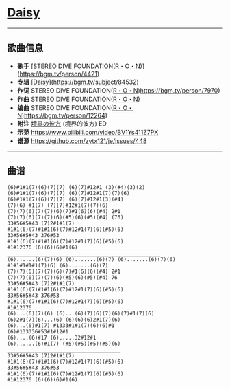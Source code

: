 # [Daisy](https://bgm.tv/ep/337402)

---

## 歌曲信息

- **歌手** [STEREO DIVE FOUNDATION([R・O・N](https://bgm.tv/person/11009))](https://bgm.tv/person/4421)
- **专辑** [[Daisy](https://bgm.tv/subject/85416)](https://bgm.tv/subject/84532)
- **作词** STEREO DIVE FOUNDATION([R・O・N](https://bgm.tv/person/11009))https://bgm.tv/person/7970)
- **作曲** STEREO DIVE FOUNDATION([R・O・N](https://bgm.tv/person/11009))
- **编曲** STEREO DIVE FOUNDATION([R・O・N](https://bgm.tv/person/11009))https://bgm.tv/person/12264)
- **附注** [境界の彼方](https://bgm.tv/subject/49278) (境界的彼方) ED
- **示范** https://www.bilibili.com/video/BV1Ys411Z7PX
- **谱源** https://github.com/zytx121/je/issues/448

---

## 曲谱

```
(6)#1#1(7)(6)(7)(7) (6)(7)#12#1 (3)(#4)(3)(2)
(6)#1#1(7)(6)(7)(7) (6)(7)#12#1(7)(7)(6)
(6)#1#1(7)(6)(7)(7) (6)(7)#12#1(3)(#4)
(7)(6) #1(7) (7)(7)#12#1(7)(7)(6) 
(7)(7)(6)(7)(7)(6)(7)#1(6)(6)(#4) 2#1
(7)(7)(6)(7)(7)(6)(#5)(6)(#5)(#4) (76)
33#56#5#43 (7)2#1#1(7)
#1#1(6)(7)#1#1(6)(7)#12#1(7)(6)(#5)(6)
33#56#5#43 376#53
#1#1(6)(7)#1#1(6)(7)#12#1(7)(6)(#5)(6)
#1#12376 (6)(6)(6)#1(6)
__________________________________________________
(6)......(6)(7)(6) (6).......(6)(7) (6).......(6)(7)(6)
#1#1#1#1#1(7)(6) (6).......(6)(7)
(7)(7)(6)(7)(7)(6)(7)#1(6)(6)(#4) 2#1
(7)(7)(6)(7)(7)(6)(#5)(6)(#5)(#4) 76 
33#56#5#43 (7)2#1#1(7)
#1#1(6)(7)#1#1(6)(7)#12#1(7)(6)(#5)(6)
33#56#5#43 376#53
#1#1(6)(7)#1#1(6)(7)#12#1(7)(6)(#5)(6)
#1#12376 
(6)...(6)(7)(6) (6)...(6)(7)(6)(7)(6)(7)#1(7)(6)
(6)2#1(7)(6)...(6) (6)(6)(6)2#1(7)(6)
(6)...(6)#1(7) #1333#1#1(7)(6)(6)#1
(6)#133336#53#1#12#1
(6)....(6)#17 (6),....32#12#1
(6).,....(6)#1(7) (#5)(#5)(#5)(#5)(6)
_____________________________________
33#56#5#43 (7)2#1#1(7)
#1#1(6)(7)#1#1(6)(7)#12#1(7)(6)(#5)(6)
33#56#5#43 376#53
#1#1(6)(7)#1#1(6)(7)#12#1(7)(6)(#5)(6)
#1#12376 (6)(6)(6)#1(6)
```

